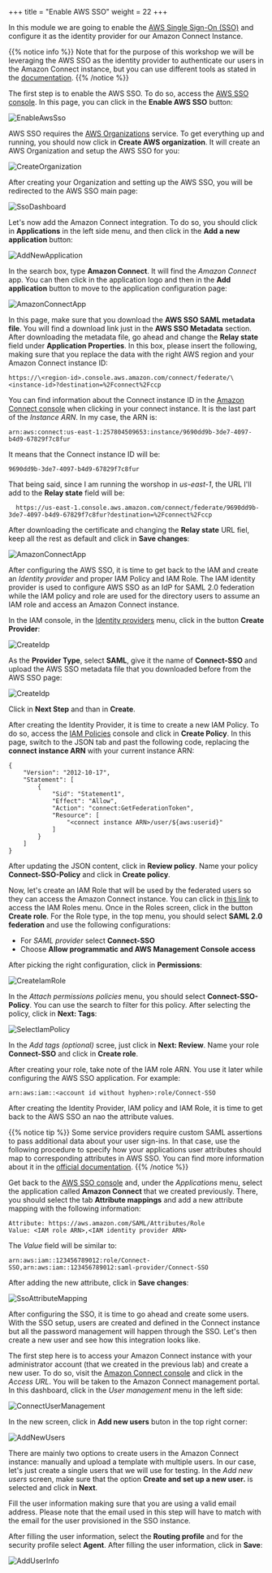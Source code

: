 +++
title = "Enable AWS SSO"
weight = 22
+++


In this module we are going to enable the [AWS Single Sign-On (SSO)](https://aws.amazon.com/single-sign-on/) and configure it as the identity provider for our Amazon Connect Instance. 

{{% notice info %}}
Note that for the purpose of this workshop we will be leveraging the AWS SSO as the identity provider to authenticate our users in the Amazon Connect instance, but you can use different tools as stated in the [documentation](https://docs.aws.amazon.com/connect/latest/adminguide/configure-saml.html).
{{% /notice %}}

The first step is to enable the AWS SSO. To do so, access the [AWS SSO console](https://console.aws.amazon.com/singlesignon/home). In this page, you can click in the **Enable AWS SSO** button:

![EnableAwsSso](/images/enable-aws-sso/enable_sso.png)

AWS SSO requires the [AWS Organizations](https://aws.amazon.com/organizations/) service. To get everything up and running, you should now click in **Create AWS organization**. It will create an AWS Organization and setup the AWS SSO for you:

![CreateOrganization](/images/enable-aws-sso/create_organization.png)

After creating your Organization and setting up the AWS SSO, you will be redirected to the AWS SSO main page:

![SsoDashboard](/images/enable-aws-sso/sso_dashboard.png)

Let's now add the Amazon Connect integration. To do so, you should click in **Applications** in the left side menu, and then click in the **Add a new application** button:

![AddNewApplication](/images/enable-aws-sso/add_new_application.png)

In the search box, type **Amazon Connect**. It will find the *Amazon Connect* app. You can then click in the application logo and then in the **Add application** button to move to the application configuration page:

![AmazonConnectApp](/images/enable-aws-sso/amazon_connect_app.png)

In this page, make sure that you download the **AWS SSO SAML metadata file**. You will find a download link just in the **AWS SSO Metadata** section. After downloading the metadata file, go ahead and change the **Relay state** field under **Application Properties**. In this box, please insert the following, making sure that you replace the data with the right AWS region and your Amazon Connect instance ID:

    https://\<region-id>.console.aws.amazon.com/connect/federate/\<instance-id>?destination=%2Fconnect%2Fccp

You can find information about the Connect instance ID in the [Amazon Connect console](https://console.aws.amazon.com/connect/home) when clicking in your connect instance. It is the last part of the *Instance ARN*. In my case, the ARN is: 

    arn:aws:connect:us-east-1:257804509653:instance/9690dd9b-3de7-4097-b4d9-67829f7c8fur

It means that the Connect instance ID will be:

    9690dd9b-3de7-4097-b4d9-67829f7c8fur

That being said, since I am running the worshop in *us-east-1*, the URL I'll add to the **Relay state** field will be:

      https://us-east-1.console.aws.amazon.com/connect/federate/9690dd9b-3de7-4097-b4d9-67829f7c8fur?destination=%2Fconnect%2Fccp


After downloading the certificate and changing the **Relay state** URL fiel, keep all the rest as default and click in **Save changes**:

![AmazonConnectApp](/images/enable-aws-sso/amazon_connect_app.png)

After configuring the AWS SSO, it is time to get back to the IAM and create an *Identity provider* and proper IAM Policy and IAM Role. The IAM identity provider is used to configure AWS SSO as an IdP for SAML 2.0 federation while the IAM policy and role are used for the directory users to assume an IAM role and access an Amazon Connect instance.

In the IAM console, in the [Identity providers](https://console.aws.amazon.com/iam/home#/providers) menu, click in the button **Create Provider**:

![CreateIdp](/images/enable-aws-sso/create_idp.png)

As the **Provider Type**, select **SAML**, give it the name of **Connect-SSO** and upload the AWS SSO metadata file that you downloaded before from the AWS SSO page:

![CreateIdp](/images/enable-aws-sso/iam_create_provider.png)

Click in **Next Step** and than in **Create**.

After creating the Identity Provider, it is time to create a new IAM Policy. To do so, access the [IAM Policies](https://console.aws.amazon.com/iam/home#/policies) console and click in **Create Policy**. In this page, switch to the JSON tab and past the following code, replacing the **connect instance ARN** with your current instance ARN:

    {
        "Version": "2012-10-17",
        "Statement": [
            {
                "Sid": "Statement1",
                "Effect": "Allow",
                "Action": "connect:GetFederationToken",
                "Resource": [
                    "<connect instance ARN>/user/${aws:userid}"
                ]
            }
        ]
    }

After updating the JSON content, click in **Review policy**. Name your policy **Connect-SSO-Policy** and click in **Create policy**.

Now, let's create an IAM Role that will be used by the federated users so they can access the Amazon Connect instance. You can click in [this link](https://console.aws.amazon.com/iam/home#/roles) to access the IAM Roles menu. Once in the Roles screen, click in the button **Create role**. For the Role type, in the top menu, you should select **SAML 2.0 federation** and use the following configurations:

* For *SAML provider* select **Connect-SSO**
* Choose **Allow programmatic and AWS Management Console access**

After picking the right configuration, click in **Permissions**:

![CreateIamRole](/images/enable-aws-sso/create_iam_role.png)

In the *Attach permissions policies* menu, you should select **Connect-SSO-Policy**. You can use the search to filter for this policy. After selecting the policy, click in **Next: Tags**:

![SelectIamPolicy](/images/enable-aws-sso/select_iam_policy.png)

In the *Add tags (optional)* scree, just click in **Next: Review**. Name your role **Connect-SSO** and click in **Create role**.

After creating your role, take note of the IAM role ARN. You use it later while configuring the AWS SSO application. For example:

    arn:aws:iam::<account id without hyphen>:role/Connect-SSO

After creating the Identity Provider, IAM policy and IAM Role, it is time to get back to the AWS SSO an nao the attribute values.

{{% notice tip %}}
Some service providers require custom SAML assertions to pass additional data about your user sign-ins. In that case, use the following procedure to specify how your applications user attributes should map to corresponding attributes in AWS SSO. You can find more information about it in the [official documentation](https://docs.aws.amazon.com/singlesignon/latest/userguide/mapawsssoattributestoapp.html).
{{% /notice %}}

Get back to the [AWS SSO console](https://console.aws.amazon.com/singlesignon/home) and, under the *Applications* menu, select the application called **Amazon Connect** that we created previously. There, you should select the tab **Attribute mappings** and add a new attribute mapping with the following information:

    Attribute: https://aws.amazon.com/SAML/Attributes/Role
    Value: <IAM role ARN>,<IAM identity provider ARN>

The *Value* field will be similar to:

    arn:aws:iam::123456789012:role/Connect-SSO,arn:aws:iam::123456789012:saml-provider/Connect-SSO

After adding the new attribute, click in **Save changes**:

![SsoAttributeMapping](/images/enable-aws-sso/sso_attribute_mapping.png)

After configuring the SSO, it is time to go ahead and create some users. With the SSO setup, users are created and defined in the Connect instance but all the password management will happen through the SSO. Let's then create a new user and see how this integration looks like.

The first step here is to access your Amazon Connect instance with your administrator account (that we created in the previous lab) and create a new user. To do so, visit the [Amazon Connect console](https://console.aws.amazon.com/connect/home) and click in the *Access URL*. You will be taken to the Amazon Connect management portal. In this dashboard, click in the *User management* menu in the left side:

![ConnectUserManagement](/images/enable-aws-sso/user_management.png)

In the new screen, click in **Add new users** buton in the top right corner:

![AddNewUsers](/images/enable-aws-sso/add_new_users.png)

There are mainly two options to create users in the Amazon Connect instance: manually and upload a template with multiple users. In our case, let's just create a single users that we will use for testing. In the *Add new users* screen, make sure that the option **Create and set up a new user.** is selected and click in **Next**.

Fill the user information making sure that you are using a valid email address. Please note that the email used in this step will have to match with the email for the user provisioned in the SSO instance. 

After filling the user information, select the **Routing profile** and for the security profile select **Agent**. After filling the user information, click in **Save**:

![AddUserInfo](/images/enable-aws-sso/add_user_information.png)



